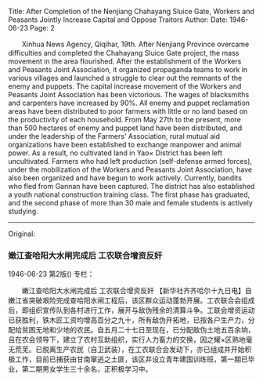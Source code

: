Title: After Completion of the Nenjiang Chahayang Sluice Gate, Workers and Peasants Jointly Increase Capital and Oppose Traitors
Author:
Date: 1946-06-23
Page: 2

　　Xinhua News Agency, Qiqihar, 19th. After Nenjiang Province overcame difficulties and completed the Chahayang Sluice Gate project, the mass movement in the area flourished. After the establishment of the Workers and Peasants Joint Association, it organized propaganda teams to work in various villages and launched a struggle to clear out the remnants of the enemy and puppets. The capital increase movement of the Workers and Peasants Joint Association has been victorious. The wages of blacksmiths and carpenters have increased by 90%. All enemy and puppet reclamation areas have been distributed to poor farmers with little or no land based on the productivity of each household. From May 27th to the present, more than 500 hectares of enemy and puppet land have been distributed, and under the leadership of the Farmers' Association, rural mutual aid organizations have been established to exchange manpower and animal power. As a result, no cultivated land in Yao× District has been left uncultivated. Farmers who had left production (self-defense armed forces), under the mobilization of the Workers and Peasants Joint Association, have also been organized and have begun to work actively. Currently, bandits who fled from Gannan have been captured. The district has also established a youth national construction training class. The first phase has graduated, and the second phase of more than 30 male and female students is actively studying.



<hr /> 

Original: 


### 嫩江查哈阳大水闸完成后  工农联合增资反奸

1946-06-23
第2版()
专栏：

　　嫩江查哈阳大水闸完成后
    工农联合增资反奸
    【新华社齐齐哈尔十九日电】自嫩江省突破艰险完成查哈阳水闸工程后，该区群众运动蓬勃开展。工农联合会组成后，即组织宣传队到各村进行工作，展开与敌伪残余的清算斗争。工联会增资运动已获胜利，铁木匠工资均增高百分之九十，所有敌伪开拓地，已按各户生产力，分配给贫困无地和少地的农民。自五月二十七日至现在，已分配敌伪土地五百余垧，且在农会领导下，建立了农村互助组织，实行人力畜力的交换，因之耀×区熟地毫无荒芜。已脱离生产农民（自卫武装），在工农联合会发动下，亦已组成并开始积极工作，目前已捕获由甘南窜逃之土匪，该区并设立青年建国训练班，第一期已毕业，第二期男女学生三十余名，正积极学习中。
